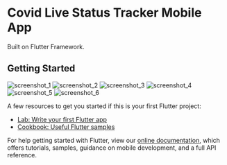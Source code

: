 # Covid Live Status Tracker Mobile App

Built on Flutter Framework.

## Getting Started

![screenshot_1](https://user-images.githubusercontent.com/43682796/90612899-4acffa00-e226-11ea-9edd-2d45d31ed42d.png)
![screenshot_2](https://user-images.githubusercontent.com/43682796/90612921-515e7180-e226-11ea-8448-95e3ccb6b1c1.png)
![screenshot_3](https://user-images.githubusercontent.com/43682796/90612928-51f70800-e226-11ea-936f-70a63ba2a5e6.png)
![screenshot_4](https://user-images.githubusercontent.com/43682796/90612930-53283500-e226-11ea-8916-74c4f51eb81e.png)
![screenshot_5](https://user-images.githubusercontent.com/43682796/90612932-53c0cb80-e226-11ea-9a9a-fbb83c7ca898.png)
![screenshot_6](https://user-images.githubusercontent.com/43682796/90612935-54596200-e226-11ea-8ea8-ab5b53efbc58.png)


A few resources to get you started if this is your first Flutter project:

- [Lab: Write your first Flutter app](https://flutter.dev/docs/get-started/codelab)
- [Cookbook: Useful Flutter samples](https://flutter.dev/docs/cookbook)

For help getting started with Flutter, view our
[online documentation](https://flutter.dev/docs), which offers tutorials,
samples, guidance on mobile development, and a full API reference.
